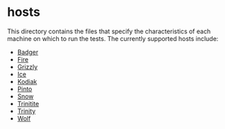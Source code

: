 # hosts

This directory contains the files that specify the characteristics of each
machine on which to run the tests.  The currently supported hosts include:

- [Badger](https://hpc.lanl.gov/badger_home)
- [Fire](https://hpc.lanl.gov/fire_home)
- [Grizzly](https://hpc.lanl.gov/grizzly_home)
- [Ice](https://hpc.lanl.gov/ice_home)
- [Kodiak](https://hpc.lanl.gov/kodiak_home)
- [Pinto](https://hpc.lanl.gov/tlcc2_home)
- [Snow](https://hpc.lanl.gov/snow_home)
- [Trinitite](https://hpc.lanl.gov/trinitite_home)
- [Trinity](https://hpc.lanl.gov/trinity_home)
- [Wolf](https://hpc.lanl.gov/tlcc2_home)
